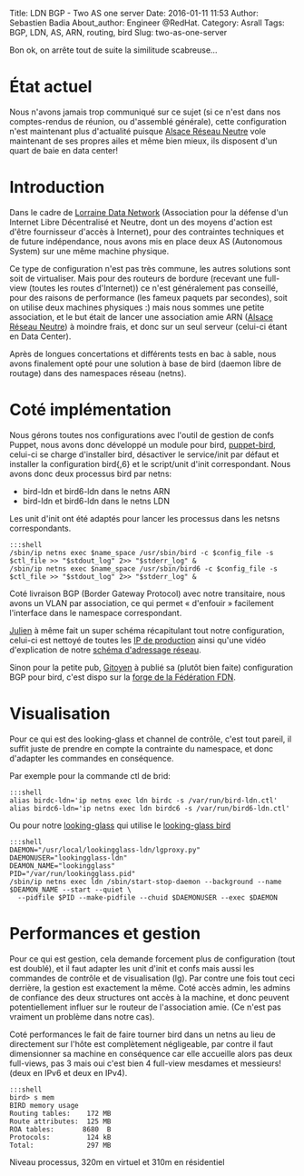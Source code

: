 Title: LDN BGP - Two AS one server
Date: 2016-01-11 11:53
Author: Sebastien Badia
About_author: Engineer @RedHat.
Category: Asrall
Tags: BGP, LDN, AS, ARN, routing, bird
Slug: two-as-one-server

Bon ok, on arrête tout de suite la similitude scabreuse…

# État actuel

Nous n'avons jamais trop communiqué sur ce sujet (si ce n'est dans nos
comptes-rendus de réunion, ou d'assemblé générale), cette configuration n'est
maintenant plus d'actualité puisque [Alsace Réseau Neutre](http://arn-fai.net/)
vole maintenant de ses propres ailes et même bien mieux, ils disposent d'un
quart de baie en data center!

# Introduction

Dans le cadre de [Lorraine Data Network](https://ldn-fai.net/) (Association pour
la défense d'un Internet Libre Décentralisé et Neutre, dont un des moyens
d'action est d'être fournisseur d'accès à Internet), pour des contraintes
techniques et de future indépendance, nous avons mis en place deux AS
(Autonomous System) sur une même machine physique.

Ce type de configuration n'est pas très commune, les autres solutions sont soit
de virtualiser. Mais pour des routeurs de bordure (recevant une full-view
(toutes les routes d'Internet)) ce n'est généralement pas conseillé, pour des
raisons de performance (les fameux paquets par secondes), soit on utilise deux
machines physiques :) mais nous sommes une petite association, et le but était
de lancer une association amie ARN ([Alsace Réseau Neutre](http://arn-fai.net/))
à moindre frais, et donc sur un seul serveur (celui-ci étant en Data Center).

Après de longues concertations et différents tests en bac à sable, nous avons
finalement opté pour une solution à base de bird (daemon libre de routage) dans
des namespaces réseau (netns).

# Coté implémentation

Nous gérons toutes nos configurations avec l'outil de gestion de confs Puppet,
nous avons donc développé un module pour bird,
[puppet-bird](https://github.com/sbadia/puppet-bird.git), celui-ci se charge
d'installer bird, désactiver le service/init par défaut et installer la
configuration bird{,6} et le script/unit d'init correspondant. Nous avons donc
deux processus bird par netns:

* bird-ldn et bird6-ldn dans le netns ARN
* bird-ldn et bird6-ldn dans le netns LDN

Les unit d'init ont été adaptés pour lancer les processus dans les netsns
correspondants.

    :::shell
    /sbin/ip netns exec $name_space /usr/sbin/bird -c $config_file -s $ctl_file >> "$stdout_log" 2>> "$stderr_log" &
    /sbin/ip netns exec $name_space /usr/sbin/bird6 -c $config_file -s $ctl_file >> "$stdout_log" 2>> "$stderr_log" &

Coté livraison BGP (Border Gateway Protocol) avec notre transitaire, nous avons un VLAN
par association, ce qui permet « d'enfouir » facilement l'interface dans le
namespace correspondant.

[Julien](http://ju.vg/) à même fait un super schéma récapitulant tout notre
configuration, celui-ci est nettoyé de toutes les [IP de
production](https://wiki.ldn-fai.net/med/images/e/eb/Infra-ldn-arn.pdf) ainsi
qu'une vidéo d'explication de notre [schéma d'adressage
réseau](https://ldn-fai.net/adressage-ipv6ipv4/).

Sinon pour la petite pub, [Gitoyen](http://gitoyen.net/) à publié sa (plutôt bien
faite) configuration BGP pour bird, c'est dispo sur la [forge de la Fédération
FDN](https://code.ffdn.org/gitoyen/bird-config/).

# Visualisation

Pour ce qui est des looking-glass et channel de contrôle, c'est tout pareil, il
suffit juste de prendre en compte la contrainte du namespace, et donc d'adapter
les commandes en conséquence.

Par exemple pour la commande ctl de brid:

    :::shell
    alias birdc-ldn='ip netns exec ldn birdc -s /var/run/bird-ldn.ctl'
    alias birdc6-ldn='ip netns exec ldn birdc6 -s /var/run/bird6-ldn.ctl'

Ou pour notre [looking-glass](http://lg.ldn-fai.net) qui utilise le
[looking-glass bird](https://github.com/sileth/bird-lg.git)

    :::shell
    DAEMON="/usr/local/lookingglass-ldn/lgproxy.py"
    DAEMONUSER="lookingglass-ldn"
    DEAMON_NAME="lookingglass"
    PID="/var/run/lookingglass.pid"
    /sbin/ip netns exec ldn /sbin/start-stop-daemon --background --name $DEAMON_NAME --start --quiet \
      --pidfile $PID --make-pidfile --chuid $DAEMONUSER --exec $DAEMON

# Performances et gestion

Pour ce qui est gestion, cela demande forcement plus de configuration (tout est
doublé), et il faut adapter les unit d'init et confs mais aussi les commandes de
contrôle et de visualisation (lg). Par contre une fois tout ceci derrière, la
gestion est exactement la même. Coté accès admin, les admins de confiance des
deux structures ont accès à la machine, et donc peuvent potentiellement influer
sur le routeur de l'association amie. (Ce n'est pas vraiment un problème dans
notre cas).

Coté performances le fait de faire tourner bird dans un netns au lieu de
directement sur l'hôte est complètement négligeable, par contre il faut
dimensionner sa machine en conséquence car elle accueille alors pas deux
full-views, pas 3 mais oui c'est bien 4 full-view mesdames et messieurs! (deux
en IPv6 et deux en IPv4).

    :::shell
    bird> s mem
    BIRD memory usage
    Routing tables:    172 MB
    Route attributes:  125 MB
    ROA tables:       8680  B
    Protocols:         124 kB
    Total:             297 MB

Niveau processus, 320m en virtuel et 310m en résidentiel
